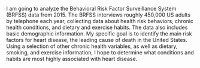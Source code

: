 I am going to analyze the Behavioral Risk Factor Surveillance System (BRFSS) data from 2015. The BRFSS interviews roughly 450,000 US adults by telephone each year, collecting data about health risk behaviors, chronic health conditions, and dietary and exercise habits. The data also includes basic demographic information. My specific goal is to identify the main risk factors for heart disease, the leading cause of death in the United States. Using a selection of other chronic health variables, as well as dietary, smoking, and exercise information, I hope to determine what conditions and habits are most highly associated with heart disease.
